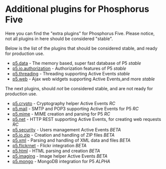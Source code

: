 Additional plugins for Phosphorus Five
===============

Here you can find the "extra plugins" for Phosphorus Five. Please notice, not all plugins in here
should be considered "stable".

Below is the list of the plugins that should be considered stable, and ready for production use.

* [p5.data](p5.data) - The memory based, super fast database of P5 *stable*
* [p5.io.authorization](p5.io.authorization) - Authorization features of P5 *stable*
* [p5.threading](p5.threading) - Threading supporting Active Events *stable*
* [p5.web](p5.web) - Ajax web widgets supporting Active Events,and more *stable*

The next plugins, should _not_ be considered stable, and are not ready for production use.

* [p5.crypto](p5.crypto) - Cryptography helper Active Events *RC*
* [p5.mail](p5.mail) - SMTP and POP3 supporting Active Events for P5 *RC*
* [p5.mime](p5.mime) - MIME creation and parsing for P5 *RC*
* [p5.net](p5.net) - HTTP REST supporting Active Events, for creating web requests *RC*
* [p5.security](p5.security) - Users management Active Events *BETA*
* [p5.io.zip](p5.io.zip) - Creation and handling of ZIP files *BETA*
* [p5.xml](p5.xml) - Parsing and handling of XML data and files *BETA*
* [p5.flickrnet](p5.flickrnet) - Flickr integration *BETA*
* [p5.html](p5.html) - HTML parsing and creation *BETA*
* [p5.imaging](p5.imaging) - Image helper Active Events *BETA*
* [p5.mongo](p5.mongo) - MongoDB integration for P5 *ALPHA*





